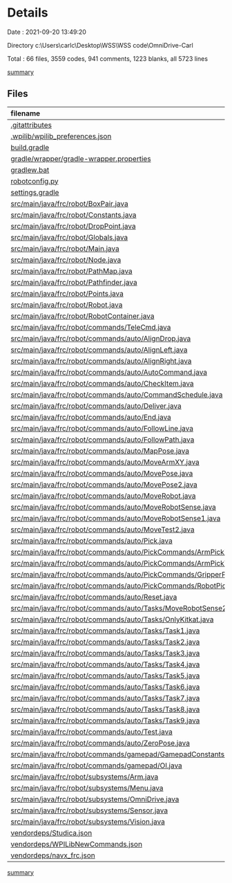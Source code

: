 # Details

Date : 2021-09-20 13:49:20

Directory c:\Users\carlc\Desktop\WSS\WSS code\OmniDrive-Carl

Total : 66 files,  3559 codes, 941 comments, 1223 blanks, all 5723 lines

[summary](results.md)

## Files
| filename | language | code | comment | blank | total |
| :--- | :--- | ---: | ---: | ---: | ---: |
| [.gitattributes](/.gitattributes) | Properties | 1 | 1 | 1 | 3 |
| [.wpilib/wpilib_preferences.json](/.wpilib/wpilib_preferences.json) | JSON | 6 | 0 | 4 | 10 |
| [build.gradle](/build.gradle) | Groovy | 40 | 18 | 11 | 69 |
| [gradle/wrapper/gradle-wrapper.properties](/gradle/wrapper/gradle-wrapper.properties) | Properties | 5 | 0 | 1 | 6 |
| [gradlew.bat](/gradlew.bat) | Batch | 76 | 0 | 25 | 101 |
| [robotconfig.py](/robotconfig.py) | Python | 16 | 34 | 3 | 53 |
| [settings.gradle](/settings.gradle) | Groovy | 26 | 0 | 2 | 28 |
| [src/main/java/frc/robot/BoxPair.java](/src/main/java/frc/robot/BoxPair.java) | Java | 20 | 5 | 6 | 31 |
| [src/main/java/frc/robot/Constants.java](/src/main/java/frc/robot/Constants.java) | Java | 26 | 27 | 13 | 66 |
| [src/main/java/frc/robot/DropPoint.java](/src/main/java/frc/robot/DropPoint.java) | Java | 170 | 6 | 58 | 234 |
| [src/main/java/frc/robot/Globals.java](/src/main/java/frc/robot/Globals.java) | Java | 66 | 0 | 26 | 92 |
| [src/main/java/frc/robot/Main.java](/src/main/java/frc/robot/Main.java) | Java | 9 | 16 | 5 | 30 |
| [src/main/java/frc/robot/Node.java](/src/main/java/frc/robot/Node.java) | Java | 13 | 0 | 5 | 18 |
| [src/main/java/frc/robot/PathMap.java](/src/main/java/frc/robot/PathMap.java) | Java | 87 | 5 | 21 | 113 |
| [src/main/java/frc/robot/Pathfinder.java](/src/main/java/frc/robot/Pathfinder.java) | Java | 176 | 34 | 37 | 247 |
| [src/main/java/frc/robot/Points.java](/src/main/java/frc/robot/Points.java) | Java | 80 | 3 | 33 | 116 |
| [src/main/java/frc/robot/Robot.java](/src/main/java/frc/robot/Robot.java) | Java | 70 | 67 | 31 | 168 |
| [src/main/java/frc/robot/RobotContainer.java](/src/main/java/frc/robot/RobotContainer.java) | Java | 28 | 19 | 10 | 57 |
| [src/main/java/frc/robot/commands/TeleCmd.java](/src/main/java/frc/robot/commands/TeleCmd.java) | Java | 42 | 41 | 16 | 99 |
| [src/main/java/frc/robot/commands/auto/AlignDrop.java](/src/main/java/frc/robot/commands/auto/AlignDrop.java) | Java | 49 | 2 | 12 | 63 |
| [src/main/java/frc/robot/commands/auto/AlignLeft.java](/src/main/java/frc/robot/commands/auto/AlignLeft.java) | Java | 21 | 0 | 10 | 31 |
| [src/main/java/frc/robot/commands/auto/AlignRight.java](/src/main/java/frc/robot/commands/auto/AlignRight.java) | Java | 21 | 0 | 10 | 31 |
| [src/main/java/frc/robot/commands/auto/AutoCommand.java](/src/main/java/frc/robot/commands/auto/AutoCommand.java) | Java | 14 | 14 | 5 | 33 |
| [src/main/java/frc/robot/commands/auto/CheckItem.java](/src/main/java/frc/robot/commands/auto/CheckItem.java) | Java | 23 | 0 | 12 | 35 |
| [src/main/java/frc/robot/commands/auto/CommandSchedule.java](/src/main/java/frc/robot/commands/auto/CommandSchedule.java) | Java | 36 | 0 | 19 | 55 |
| [src/main/java/frc/robot/commands/auto/Deliver.java](/src/main/java/frc/robot/commands/auto/Deliver.java) | Java | 57 | 11 | 35 | 103 |
| [src/main/java/frc/robot/commands/auto/End.java](/src/main/java/frc/robot/commands/auto/End.java) | Java | 15 | 1 | 8 | 24 |
| [src/main/java/frc/robot/commands/auto/FollowLine.java](/src/main/java/frc/robot/commands/auto/FollowLine.java) | Java | 36 | 2 | 10 | 48 |
| [src/main/java/frc/robot/commands/auto/FollowPath.java](/src/main/java/frc/robot/commands/auto/FollowPath.java) | Java | 60 | 1 | 16 | 77 |
| [src/main/java/frc/robot/commands/auto/MapPose.java](/src/main/java/frc/robot/commands/auto/MapPose.java) | Java | 53 | 10 | 28 | 91 |
| [src/main/java/frc/robot/commands/auto/MoveArmXY.java](/src/main/java/frc/robot/commands/auto/MoveArmXY.java) | Java | 87 | 39 | 33 | 159 |
| [src/main/java/frc/robot/commands/auto/MovePose.java](/src/main/java/frc/robot/commands/auto/MovePose.java) | Java | 95 | 6 | 33 | 134 |
| [src/main/java/frc/robot/commands/auto/MovePose2.java](/src/main/java/frc/robot/commands/auto/MovePose2.java) | Java | 98 | 6 | 35 | 139 |
| [src/main/java/frc/robot/commands/auto/MoveRobot.java](/src/main/java/frc/robot/commands/auto/MoveRobot.java) | Java | 69 | 35 | 15 | 119 |
| [src/main/java/frc/robot/commands/auto/MoveRobotSense.java](/src/main/java/frc/robot/commands/auto/MoveRobotSense.java) | Java | 19 | 5 | 8 | 32 |
| [src/main/java/frc/robot/commands/auto/MoveRobotSense1.java](/src/main/java/frc/robot/commands/auto/MoveRobotSense1.java) | Java | 38 | 6 | 11 | 55 |
| [src/main/java/frc/robot/commands/auto/MoveTest2.java](/src/main/java/frc/robot/commands/auto/MoveTest2.java) | Java | 58 | 13 | 12 | 83 |
| [src/main/java/frc/robot/commands/auto/Pick.java](/src/main/java/frc/robot/commands/auto/Pick.java) | Java | 98 | 22 | 37 | 157 |
| [src/main/java/frc/robot/commands/auto/PickCommands/ArmPickX.java](/src/main/java/frc/robot/commands/auto/PickCommands/ArmPickX.java) | Java | 94 | 48 | 48 | 190 |
| [src/main/java/frc/robot/commands/auto/PickCommands/ArmPickY.java](/src/main/java/frc/robot/commands/auto/PickCommands/ArmPickY.java) | Java | 105 | 64 | 53 | 222 |
| [src/main/java/frc/robot/commands/auto/PickCommands/GripperPick.java](/src/main/java/frc/robot/commands/auto/PickCommands/GripperPick.java) | Java | 88 | 49 | 41 | 178 |
| [src/main/java/frc/robot/commands/auto/PickCommands/RobotPick.java](/src/main/java/frc/robot/commands/auto/PickCommands/RobotPick.java) | Java | 79 | 44 | 25 | 148 |
| [src/main/java/frc/robot/commands/auto/Reset.java](/src/main/java/frc/robot/commands/auto/Reset.java) | Java | 20 | 0 | 9 | 29 |
| [src/main/java/frc/robot/commands/auto/Tasks/MoveRobotSense2.java](/src/main/java/frc/robot/commands/auto/Tasks/MoveRobotSense2.java) | Java | 19 | 5 | 8 | 32 |
| [src/main/java/frc/robot/commands/auto/Tasks/OnlyKitkat.java](/src/main/java/frc/robot/commands/auto/Tasks/OnlyKitkat.java) | Java | 65 | 7 | 13 | 85 |
| [src/main/java/frc/robot/commands/auto/Tasks/Task1.java](/src/main/java/frc/robot/commands/auto/Tasks/Task1.java) | Java | 10 | 0 | 4 | 14 |
| [src/main/java/frc/robot/commands/auto/Tasks/Task2.java](/src/main/java/frc/robot/commands/auto/Tasks/Task2.java) | Java | 30 | 0 | 13 | 43 |
| [src/main/java/frc/robot/commands/auto/Tasks/Task3.java](/src/main/java/frc/robot/commands/auto/Tasks/Task3.java) | Java | 10 | 0 | 4 | 14 |
| [src/main/java/frc/robot/commands/auto/Tasks/Task4.java](/src/main/java/frc/robot/commands/auto/Tasks/Task4.java) | Java | 17 | 0 | 5 | 22 |
| [src/main/java/frc/robot/commands/auto/Tasks/Task5.java](/src/main/java/frc/robot/commands/auto/Tasks/Task5.java) | Java | 20 | 0 | 5 | 25 |
| [src/main/java/frc/robot/commands/auto/Tasks/Task6.java](/src/main/java/frc/robot/commands/auto/Tasks/Task6.java) | Java | 14 | 0 | 4 | 18 |
| [src/main/java/frc/robot/commands/auto/Tasks/Task7.java](/src/main/java/frc/robot/commands/auto/Tasks/Task7.java) | Java | 18 | 0 | 9 | 27 |
| [src/main/java/frc/robot/commands/auto/Tasks/Task8.java](/src/main/java/frc/robot/commands/auto/Tasks/Task8.java) | Java | 19 | 0 | 8 | 27 |
| [src/main/java/frc/robot/commands/auto/Tasks/Task9.java](/src/main/java/frc/robot/commands/auto/Tasks/Task9.java) | Java | 4 | 0 | 3 | 7 |
| [src/main/java/frc/robot/commands/auto/Test.java](/src/main/java/frc/robot/commands/auto/Test.java) | Java | 20 | 20 | 13 | 53 |
| [src/main/java/frc/robot/commands/auto/ZeroPose.java](/src/main/java/frc/robot/commands/auto/ZeroPose.java) | Java | 42 | 0 | 24 | 66 |
| [src/main/java/frc/robot/commands/gamepad/GamepadConstants.java](/src/main/java/frc/robot/commands/gamepad/GamepadConstants.java) | Java | 25 | 5 | 4 | 34 |
| [src/main/java/frc/robot/commands/gamepad/OI.java](/src/main/java/frc/robot/commands/gamepad/OI.java) | Java | 114 | 60 | 23 | 197 |
| [src/main/java/frc/robot/subsystems/Arm.java](/src/main/java/frc/robot/subsystems/Arm.java) | Java | 97 | 37 | 31 | 165 |
| [src/main/java/frc/robot/subsystems/Menu.java](/src/main/java/frc/robot/subsystems/Menu.java) | Java | 77 | 3 | 15 | 95 |
| [src/main/java/frc/robot/subsystems/OmniDrive.java](/src/main/java/frc/robot/subsystems/OmniDrive.java) | Java | 218 | 81 | 68 | 367 |
| [src/main/java/frc/robot/subsystems/Sensor.java](/src/main/java/frc/robot/subsystems/Sensor.java) | Java | 110 | 65 | 40 | 215 |
| [src/main/java/frc/robot/subsystems/Vision.java](/src/main/java/frc/robot/subsystems/Vision.java) | Java | 204 | 4 | 95 | 303 |
| [vendordeps/Studica.json](/vendordeps/Studica.json) | JSON | 64 | 0 | 0 | 64 |
| [vendordeps/WPILibNewCommands.json](/vendordeps/WPILibNewCommands.json) | JSON | 37 | 0 | 1 | 38 |
| [vendordeps/navx_frc.json](/vendordeps/navx_frc.json) | JSON | 35 | 0 | 0 | 35 |

[summary](results.md)